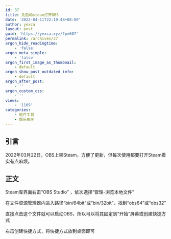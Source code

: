 ```yaml
---
id: 37
title: 免启动steam打开OBS
date: '2022-04-11T22:19:48+08:00'
author: yexca
layout: post
guid: 'https://yexca.xyz/?p=607'
permalink: /archives/37
argon_hide_readingtime:
    - 'false'
argon_meta_simple:
    - 'false'
argon_first_image_as_thumbnail:
    - default
argon_show_post_outdated_info:
    - default
argon_after_post:
    - ''
argon_custom_css:
    - ''
views:
    - '1169'
categories:
    - 软件工具
    - 娱乐相关
---
```


## 引言

2022年03月22日，OBS上架Steam，方便了更新，但每次使用都要打开Steam着实有点麻烦。

## 正文

Steam库界面右击“OBS Studio” ，依次选择“管理-浏览本地文件”

在文件资源管理器内进入路径“bin/64bit”或“bin/32bit”，找到“obs64”或“obs32”

直接点击这个文件就可以启动OBS，所以可以将其固定到“开始”屏幕或创建快捷方式

右击创建快捷方式，将快捷方式放到桌面即可